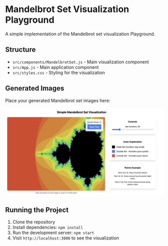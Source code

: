# Mandelbrot Set Visualization Playground

A simple implementation of the Mandelbrot set visualization Playground.

## Structure

- `src/components/MandelbrotSet.js` - Main visualization component
- `src/App.js` - Main application component
- `src/styles.css` - Styling for the visualization

## Generated Images

Place your generated Mandelbrot set images here:

![Mandelbrot Set](./demo/v1.png)

## Running the Project

1. Clone the repository
2. Install dependencies: `npm install`
3. Run the development server: `npm start`
4. Visit `http://localhost:3000` to see the visualization

